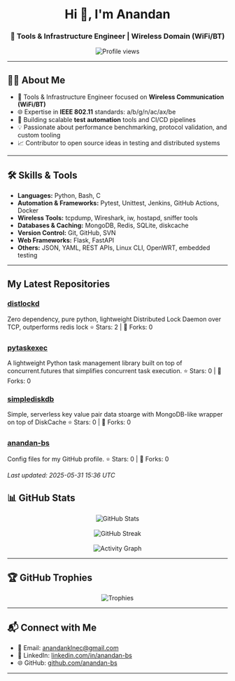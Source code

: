 <h1 align="center">Hi 👋, I'm Anandan</h1>
<h3 align="center">🔧 Tools & Infrastructure Engineer | Wireless Domain (WiFi/BT)</h3>

<p align="center">
  <img src="https://komarev.com/ghpvc/?username=anandan-bs&label=Profile%20views&color=0e75b6&style=flat" alt="Profile views" />
</p>

---

## 🧑‍💻 About Me

- 🔬 Tools & Infrastructure Engineer focused on **Wireless Communication (WiFi/BT)**
- 🌐 Expertise in **IEEE 802.11** standards: a/b/g/n/ac/ax/be
- 🧪 Building scalable **test automation** tools and CI/CD pipelines
- 💡 Passionate about performance benchmarking, protocol validation, and custom tooling
- 📈 Contributor to open source ideas in testing and distributed systems

---

## 🛠️ Skills & Tools

- **Languages:** Python, Bash, C
- **Automation & Frameworks:** Pytest, Unittest, Jenkins, GitHub Actions, Docker
- **Wireless Tools:** tcpdump, Wireshark, iw, hostapd, sniffer tools
- **Databases & Caching:** MongoDB, Redis, SQLite, diskcache
- **Version Control:** Git, GitHub, SVN
- **Web Frameworks:** Flask, FastAPI
- **Others:** JSON, YAML, REST APIs, Linux CLI, OpenWRT, embedded testing

---

## My Latest Repositories

### [distlockd](https://github.com/anandan-bs/distlockd)
Zero dependency, pure python, lightweight Distributed Lock Daemon over TCP, outperforms redis lock
⭐ Stars: 2 | 🍴 Forks: 0

### [pytaskexec](https://github.com/anandan-bs/pytaskexec)
A lightweight Python task management library built on top of concurrent.futures that simplifies concurrent task execution.
⭐ Stars: 0 | 🍴 Forks: 0

### [simplediskdb](https://github.com/anandan-bs/simplediskdb)
Simple, serverless key value pair data stoarge with MongoDB-like wrapper on top of DiskCache
⭐ Stars: 0 | 🍴 Forks: 0

### [anandan-bs](https://github.com/anandan-bs/anandan-bs)
Config files for my GitHub profile.
⭐ Stars: 0 | 🍴 Forks: 0


*Last updated: 2025-05-31 15:36 UTC*
## 📊 GitHub Stats

<p align="center">
  <img src="https://github-readme-stats.vercel.app/api?username=anandan-bs&show_icons=true&theme=default&hide_title=true" alt="GitHub Stats" />
  <br><br>
  <img src="https://github-readme-streak-stats.herokuapp.com/?user=anandan-bs&theme=default" alt="GitHub Streak" />
  <br><br>
  <img src="https://github-readme-activity-graph.cyclic.app/graph?username=anandan-bs&theme=default" alt="Activity Graph" />
</p>

---

## 🏆 GitHub Trophies

<p align="center">
  <img src="https://github-profile-trophy.vercel.app/?username=anandan-bs&theme=flat&no-frame=true&column=7" alt="Trophies" />
</p>

---

## 📬 Connect with Me

- 📧 Email: [anandanklnec@gmail.com](mailto:anandanklnec@gmail.com)  
- 💼 LinkedIn: [linkedin.com/in/anandan-bs](https://www.linkedin.com/in/anandan-b-s-33795875/)  
- 🌐 GitHub: [github.com/anandan-bs](https://github.com/anandan-bs)

---
